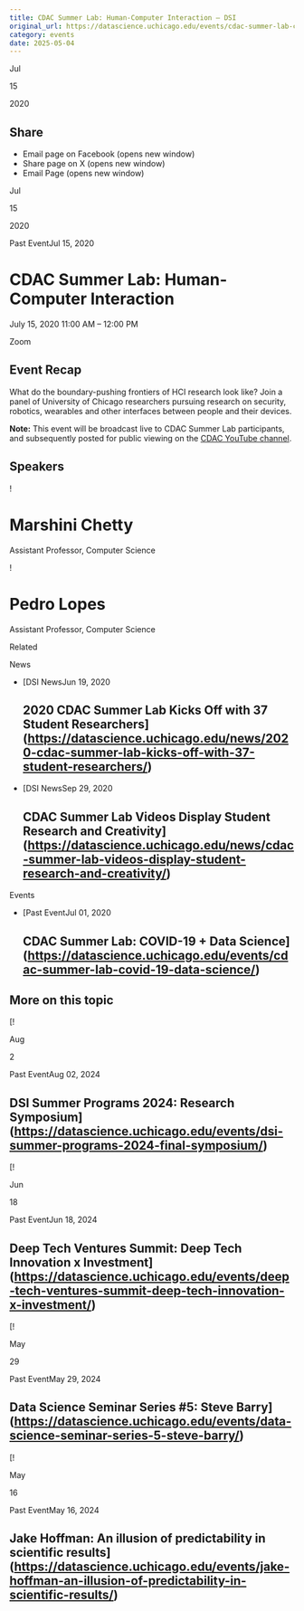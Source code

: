 ```yaml
---
title: CDAC Summer Lab: Human-Computer Interaction – DSI
original_url: https://datascience.uchicago.edu/events/cdac-summer-lab-covid-19-data-science-2
category: events
date: 2025-05-04
---
```


Jul

15

2020

## Share

* Email page on Facebook (opens new window)
* Share page on X (opens new window)
* Email Page (opens new window)

<!-- Table-like structure detected -->

Jul

15

2020

Past EventJul 15, 2020

# CDAC Summer Lab: Human-Computer Interaction

July 15, 2020 11:00 AM – 12:00 PM

Zoom

## Event Recap

What do the boundary-pushing frontiers of HCI research look like? Join a panel of University of Chicago researchers pursuing research on security, robotics, wearables and other interfaces between people and their devices.

**Note:** This event will be broadcast live to CDAC Summer Lab participants, and subsequently posted for public viewing on the [CDAC YouTube channel](https://www.youtube.com/channel/UCf_vMLzedhxTSvsUwVgpAgA).

## Speakers

<!-- Table-like structure detected -->

! 

# Marshini Chetty

Assistant Professor, Computer Science

! 

# Pedro Lopes

Assistant Professor, Computer Science

Related

News

* [DSI NewsJun 19, 2020

  ## 2020 CDAC Summer Lab Kicks Off with 37 Student Researchers](https://datascience.uchicago.edu/news/2020-cdac-summer-lab-kicks-off-with-37-student-researchers/)
* [DSI NewsSep 29, 2020

  ## CDAC Summer Lab Videos Display Student Research and Creativity](https://datascience.uchicago.edu/news/cdac-summer-lab-videos-display-student-research-and-creativity/)

Events

* [Past EventJul 01, 2020

  ## CDAC Summer Lab: COVID-19 + Data Science](https://datascience.uchicago.edu/events/cdac-summer-lab-covid-19-data-science/)

## More on this topic

[!

Aug

2

Past EventAug 02, 2024

## DSI Summer Programs 2024: Research Symposium](https://datascience.uchicago.edu/events/dsi-summer-programs-2024-final-symposium/)
[!

Jun

18

Past EventJun 18, 2024

## Deep Tech Ventures Summit: Deep Tech Innovation x Investment](https://datascience.uchicago.edu/events/deep-tech-ventures-summit-deep-tech-innovation-x-investment/)
[!

May

29

Past EventMay 29, 2024

## Data Science Seminar Series #5: Steve Barry](https://datascience.uchicago.edu/events/data-science-seminar-series-5-steve-barry/)
[!

May

16

Past EventMay 16, 2024

## Jake Hoffman: An illusion of predictability in scientific results](https://datascience.uchicago.edu/events/jake-hoffman-an-illusion-of-predictability-in-scientific-results/)